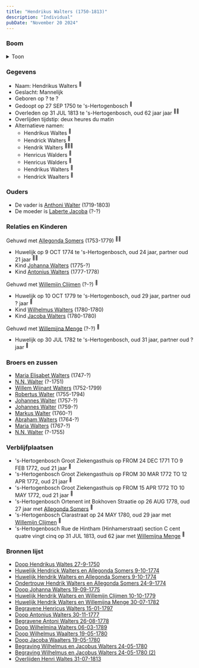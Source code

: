 ```yaml
---
title: "Hendrikus Walters (1750-1813)"
description: "Individual"
pubDate: "November 20 2024"
---
```


### Boom
<details><summary>Toon</summary>

![test](https://www.plantuml.com/plantuml/svg/hPLTJzim58Rl_IkEu8BjebBI94s2AZxQjGF4bmGCJTE4dCHhJ1sxibEX2lM_xz2uJLXXoxJTDVQn_Vfz7vyUcPBgSbu8OgPSpgYc1IGqdKwqcijig8JIK6eg3KunMPASPmnIhbF1gj-ic9KBA5YHC6sg8LCopLIvc37Is3KLr1Xu9W0mK3fZ-ZRdwLGoO_hzWd9vS00UMHAo1zUhemofLkmSop9NaiCz5RZn3b03fuxZUYx0xiWR1-C1xlhyWpEHBQ6_dz1ayP2eiXHi_m1y-3GQWXkwCHmsYinqBiG3bTb3gfKnYK8TM1t2nV5NS2F7m-hbMi0vnRkL3CvegX9Q2-YYWF5Wv8sytmWuR7FkwUKjH71vzGMLnWvy66YbifdI9MSVOSzqJl1yDM4oKIRDQs7z_IUMPLnES8i0pkxESRdVMmaSEuxZzs1Ny4bUBfWGwWb5BebrhjEn5SJUf1wmAt5WDHMJzMadJ6QQJ-V69c5g9sBOPFZdIBeXt8okKMhWjF46rQvk5hdUMrPiA162JPJCADoeeYdERnLJpzeNU6qqTPqAb32Ccw0qyuZXQdZxKk7NUKJRUTYLPogdKj8jPuDU6_48T-Le6BHHVzZKZAyB7zSReVQyDk_BSoosOTZAk1uSttr-AOzM8YmzQ_eYOXEh1wnn7Ml7w--UHwnBdM_OUZ8clsycrXUyvqX6mHyb30L_B9YiR-YsUy1RrFsTmqqgN6UDHRp18l3VnGArvqmKRwKJjqa7mQWuZLezjQxVBA_XNFMzBGcXqvBDVv7m6f309pQuUi1QQ7EFNt-73h5k_G88Jcm1Gk62oGchFMxPuFyZ7_YSgZuKTMi-WdVQU6rBGApUUe0SORl6__MV)
</details>

### Gegevens
- Naam: Hendrikus Walters <sup><a href="../s00191/" style="text-decoration:none" title="Doop Hendrikus Waltes 27-9-1750">:link:</a></sup>
- Geslacht: Mannelijk
- Geboren op ? te ? 
- Gedoopt op 27 SEP 1750 te 's-Hertogenbosch <sup><a href="../s00191/" style="text-decoration:none" title="Doop Hendrikus Waltes 27-9-1750">:link:</a></sup>
- Overleden op 31 JUL 1813 te 's-Hertogenbosch, oud 62 jaar jaar <sup><a href="../s00295/" style="text-decoration:none" title="Overlijden Henri Waltes 31-07-1813">:link:</a><a href="../s00272/" style="text-decoration:none" title="Begravene Henricus Walters 15-01-1797">:link:</a></sup>
- Overlijden tijdstip: deux heures du matin
- Alternatieve namen:
  - Hendrikus Waltes <sup><a href="../s00191/" style="text-decoration:none" title="Doop Hendrikus Waltes 27-9-1750">:link:</a></sup>
  - Hendrick Walters <sup><a href="../s00196/" style="text-decoration:none" title="Huwelijk Hendrick Walters en Allegonda Somers 9-10-1774">:link:</a></sup>
  - Hendrik Walters <sup><a href="../s00198/" style="text-decoration:none" title="Huwelijk Hendrik Walters en Allegonda Somers 9-10-1774">:link:</a><a href="../s00197/" style="text-decoration:none" title="Ondertrouw Hendrik Walters en Allegonda Somers 24-9-1774">:link:</a><a href="../s00276/" style="text-decoration:none" title="Begravene Antoni Walters 26-08-1778">:link:</a></sup>
  - Henricus Walders <sup><a href="../s00199/" style="text-decoration:none" title="Begravene Allegonda Soomers 20-5-1779">:link:</a></sup>
  - Henricus Walders <sup><a href="../s00199/" style="text-decoration:none" title="Begravene Allegonda Soomers 20-5-1779">:link:</a></sup>
  - Hendrikus Walters <sup><a href="../s00250/" style="text-decoration:none" title="Doop Johanna Walters 19-09-1775">:link:</a></sup>
  - Hendrick Waalters <sup><a href="../s00287/" style="text-decoration:none" title="Doop Wilhelmus Waalters 19-05-1780">:link:</a></sup>

### Ouders
- De vader is [Anthoni Walter](../i00131/) (1719-1803)
- De moeder is [Laberte Jacoba](../i00132/) (?-?)

### Relaties en Kinderen

Gehuwd met [Allegonda Somers](../i00142/) (1753-1779) <sup><a href="../s00196/" style="text-decoration:none" title="Huwelijk Hendrick Walters en Allegonda Somers 9-10-1774">:link:</a><a href="../s00198/" style="text-decoration:none" title="Huwelijk Hendrik Walters en Allegonda Somers 9-10-1774">:link:</a></sup>
- Huwelijk op 9 OCT 1774 te 's-Hertogenbosch, oud 24 jaar, partner oud 21 jaar <sup><a href="../s00196/" style="text-decoration:none" title="Huwelijk Hendrick Walters en Allegonda Somers 9-10-1774">:link:</a><a href="../s00198/" style="text-decoration:none" title="Huwelijk Hendrik Walters en Allegonda Somers 9-10-1774">:link:</a></sup>
- Kind [Johanna Walters](../i00156/) (1775-?)
- Kind [Antonius Walters](../i00163/) (1777-1778)

Gehuwd met [Willemijn Clijmen](../i00161/) (?-?) <sup><a href="../s00269/" style="text-decoration:none" title="Huwelijk Hendrik Walters en Willemijn Clijmen 10-10-1779">:link:</a></sup>
- Huwelijk op 10 OCT 1779 te 's-Hertogenbosch, oud 29 jaar, partner oud ? jaar <sup><a href="../s00269/" style="text-decoration:none" title="Huwelijk Hendrik Walters en Willemijn Clijmen 10-10-1779">:link:</a></sup>
- Kind [Wilhelmus Walters](../i00169/) (1780-1780)
- Kind [Jacoba Walters](../i00170/) (1780-1780)

Gehuwd met [Willemijna Menge](../i00162/) (?-?) <sup><a href="../s00271/" style="text-decoration:none" title="Huwelijk Hendrik Walters en Willemijna Menge 30-07-1782">:link:</a></sup>
- Huwelijk op 30 JUL 1782 te 's-Hertogenbosch, oud 31 jaar, partner oud ? jaar <sup><a href="../s00271/" style="text-decoration:none" title="Huwelijk Hendrik Walters en Willemijna Menge 30-07-1782">:link:</a></sup>

### Broers en zussen
- [Maria Elisabet Walters](../i00147/) (1747-?)
- [N.N. Walter](../i00143/) (?-1751)
- [Willem Wijnant Walters](../i00120/) (1752-1799)
- [Robertus Walter](../i00140/) (1755-1794)
- [Johannes Walter](../i00141/) (1757-?)
- [Johannes Walter](../i00146/) (1759-?)
- [Markus Walter](../i00144/) (1760-?)
- [Abraham Walters](../i00133/) (1764-?)
- [Maria Walters](../i00138/) (1767-?)
- [N.N. Walter](../i00173/) (?-1755)

### Verblijfplaatsen
- 's-Hertogenbosch Groot Ziekengasthuis op FROM 24 DEC 1771 TO 9 FEB 1772, oud 21 jaar  <sup><a href="../s00266/" style="text-decoration:none" title="Groot Ziekengasthuis Hendrik Walters 24-12-1771 - 09-02-1772">:link:</a></sup>
- 's-Hertogenbosch Groot Ziekengasthuis op FROM 30 MAR 1772 TO 12 APR 1772, oud 21 jaar  <sup><a href="../s00267/" style="text-decoration:none" title="Groot Ziekengasthuis Hendrik Walters 30-03-1772 - 12-04-1772">:link:</a></sup>
- 's-Hertogenbosch Groot Ziekengasthuis op FROM 15 APR 1772 TO 10 MAY 1772, oud 21 jaar  <sup><a href="../s00268/" style="text-decoration:none" title="Groot Ziekengasthuis Hendrik Walters 15-04-1772 - 10-05-1772">:link:</a></sup>
- 's-Hertogenbosch Ortenent int Bokhoven Straatie op 26 AUG 1778, oud 27 jaar met [Allegonda Somers](../i00142/) <sup><a href="../s00276/" style="text-decoration:none" title="Begravene Antoni Walters 26-08-1778">:link:</a></sup>
- 's-Hertogenbosch Clarastraat op 24 MAY 1780, oud 29 jaar met [Willemijn Clijmen](../i00161/) <sup><a href="../s00290/" style="text-decoration:none" title="Begraving Wilhelmus en Jacobus Walters 24-05-1780 (2)">:link:</a></sup>
- 's-Hertogenbosch Rue de Hintham (Hinhamerstraat) section C cent quatre vingt cinq op 31 JUL 1813, oud 62 jaar met [Willemijna Menge](../i00162/) <sup><a href="../s00295/" style="text-decoration:none" title="Overlijden Henri Waltes 31-07-1813">:link:</a></sup>

### Bronnen lijst
- [Doop Hendrikus Waltes 27-9-1750](../s00191/)
- [Huwelijk Hendrick Walters en Allegonda Somers 9-10-1774](../s00196/)
- [Huwelijk Hendrik Walters en Allegonda Somers 9-10-1774](../s00198/)
- [Ondertrouw Hendrik Walters en Allegonda Somers 24-9-1774](../s00197/)
- [Doop Johanna Walters 19-09-1775](../s00250/)
- [Huwelijk Hendrik Walters en Willemijn Clijmen 10-10-1779](../s00269/)
- [Huwelijk Hendrik Walters en Willemijna Menge 30-07-1782](../s00271/)
- [Begravene Henricus Walters 15-01-1797](../s00272/)
- [Doop Antonius Walters 30-11-1777](../s00273/)
- [Begravene Antoni Walters 26-08-1778](../s00276/)
- [Doop Wilhelmina Walters 06-03-1789](../s00274/)
- [Doop Wilhelmus Waalters 19-05-1780](../s00287/)
- [Doop Jacoba Waalters 19-05-1780](../s00288/)
- [Begraving Wilhelmus en Jacobus Walters 24-05-1780](../s00289/)
- [Begraving Wilhelmus en Jacobus Walters 24-05-1780 (2)](../s00290/)
- [Overlijden Henri Waltes 31-07-1813](../s00295/)